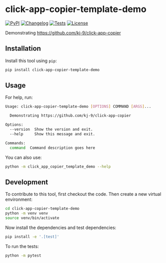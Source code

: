 # click-app-copier-template-demo

[![PyPI](https://img.shields.io/pypi/v/click-app-copier-template-demo.svg)](https://pypi.org/project/click-app-copier-template-demo/)
[![Changelog](https://img.shields.io/github/v/release/kj-9/click-app-copier-template-demo?include_prereleases&label=changelog)](https://github.com/kj-9/click-app-copier-template-demo/releases)
[![Tests](https://github.com/kj-9/click-app-copier-template-demo/actions/workflows/ci.yml/badge.svg)](https://github.com/kj-9/click-app-copier-template-demo/actions/workflows/ci.yml)
[![License](https://img.shields.io/badge/license-Apache%202.0-blue.svg)](https://github.com/kj-9/click-app-copier-template-demo/blob/master/LICENSE)

Demonstrating https://github.com/kj-9/click-app-copier

## Installation

Install this tool using `pip`:
```bash
pip install click-app-copier-template-demo
```
## Usage

For help, run:
<!-- [[[cog
import cog
from click_app_copier_template_demo import cli
from click.testing import CliRunner
runner = CliRunner()
result = runner.invoke(cli.cli, ["--help"])
help = result.output.replace("Usage: cli", "Usage: click-app-copier-template-demo")
cog.out(
    f"```bash\n{help}\n```"
)
]]] -->
```bash
Usage: click-app-copier-template-demo [OPTIONS] COMMAND [ARGS]...

  Demonstrating https://github.com/kj-9/click-app-copier

Options:
  --version  Show the version and exit.
  --help     Show this message and exit.

Commands:
  command  Command description goes here

```
<!-- [[[end]]] -->

You can also use:
```bash
python -m click_app_copier_template_demo --help
```
## Development

To contribute to this tool, first checkout the code. Then create a new virtual environment:
```bash
cd click-app-copier-template-demo
python -m venv venv
source venv/bin/activate
```
Now install the dependencies and test dependencies:
```bash
pip install -e '.[test]'
```
To run the tests:
```bash
python -m pytest
```
